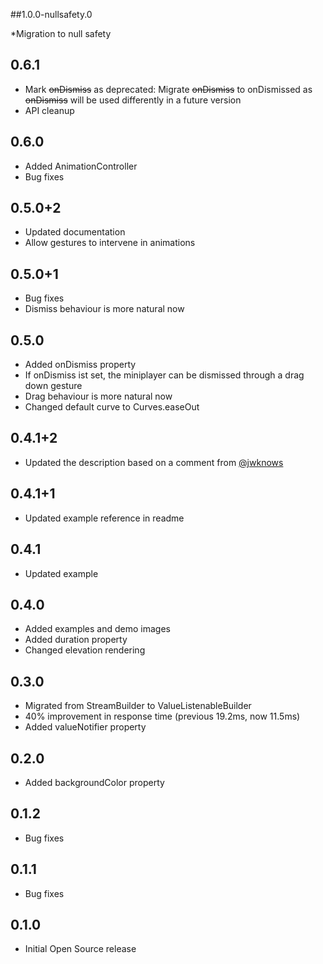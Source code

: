 ##1.0.0-nullsafety.0

*Migration to null safety

## 0.6.1

* Mark ~~onDismiss~~ as deprecated: Migrate ~~onDismiss~~ to onDismissed as ~~onDismiss~~ will be used differently in a future version
* API cleanup

## 0.6.0

* Added AnimationController
* Bug fixes

## 0.5.0+2

* Updated documentation
* Allow gestures to intervene in animations

## 0.5.0+1

* Bug fixes
* Dismiss behaviour is more natural now

## 0.5.0

* Added onDismiss property
* If onDismiss ist set, the miniplayer can be dismissed through a drag down gesture
* Drag behaviour is more natural now
* Changed default curve to Curves.easeOut

## 0.4.1+2

* Updated the description based on a comment from [@jwknows](https://www.reddit.com/r/FlutterDev/comments/ihipfr/miniplayer_functionality_in_flutter/#CommentTopMeta--Created--t1_g30dh9e:~:text=I%20might%20be%20wrong%20but%20I'm,be%20%22on%20top%22%20of%20dialogs%20etc...)

## 0.4.1+1

* Updated example reference in readme

## 0.4.1

* Updated example

## 0.4.0

* Added examples and demo images
* Added duration property
* Changed elevation rendering

## 0.3.0

* Migrated from StreamBuilder to ValueListenableBuilder
* 40% improvement in response time (previous 19.2ms, now 11.5ms)
* Added valueNotifier property

## 0.2.0

* Added backgroundColor property

## 0.1.2

* Bug fixes

## 0.1.1

* Bug fixes

## 0.1.0

* Initial Open Source release